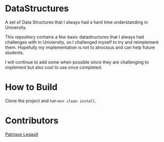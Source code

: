 # DataStructures
A set of Data Structures that I always had a hard time understanding in University.

This repository contains a few basic datastructures that I always had challenges with in Univiersity, so I challenged myself to try and reimplement them. Hopefully my implementation is not to atrocious and can help future students.

I will continue to add some when possible since they are challenging to implement but also cool to use once completed.

# How to Build

Clone the project and run `mvn clean install`.

# Contributors

[Patrique Legault](patrique.legault@gmail.com)